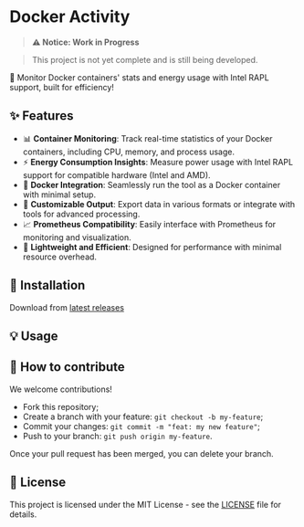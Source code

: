 # Docker Activity

> **⚠️ Notice: Work in Progress**

> This project is not yet complete and is still being developed.

🚀 Monitor Docker containers' stats and energy usage with Intel RAPL support, built for efficiency!

## ✨ Features

- 📊 **Container Monitoring**: Track real-time statistics of your Docker containers, including CPU, memory, and process usage.
- ⚡ **Energy Consumption Insights**: Measure power usage with Intel RAPL support for compatible hardware (Intel and AMD).
- 🐳 **Docker Integration**: Seamlessly run the tool as a Docker container with minimal setup.
- 📂 **Customizable Output**: Export data in various formats or integrate with tools for advanced processing.
- 📈 **Prometheus Compatibility**: Easily interface with Prometheus for monitoring and visualization.
- 🔧 **Lightweight and Efficient**: Designed for performance with minimal resource overhead.

## 🚀 Installation

Download from [latest releases](https://github.com/trinhminhtriet/docker-activity/releases)

## 💡 Usage

## 🤝 How to contribute

We welcome contributions!

- Fork this repository;
- Create a branch with your feature: `git checkout -b my-feature`;
- Commit your changes: `git commit -m "feat: my new feature"`;
- Push to your branch: `git push origin my-feature`.

Once your pull request has been merged, you can delete your branch.

## 📝 License

This project is licensed under the MIT License - see the [LICENSE](LICENSE) file for details.
